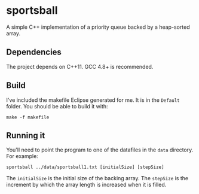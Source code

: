 sportsball
==========

A simple C++ implementation of a priority queue backed by a heap-sorted array.

Dependencies
------------
The project depends on C++11. GCC 4.8+ is recommended.

Build
-----
I've included the makefile Eclipse generated for me. It is in the `Default` folder.
You should be able to build it with:

    make -f makefile

Running it
----------
You'll need to point the program to one of the datafiles in the `data`
directory. For example:

    sportsball ../data/sportsball1.txt [initialSize] [stepSize]

The `initialSize` is the initial size of the backing array. The `stepSize`
is the increment by which the array length is increased when it is filled.
